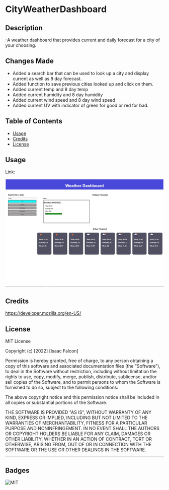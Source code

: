 # CityWeatherDashboard

## Description

-A weather dashboard that provides current and daily forecast for a city of your choosing.

## Changes Made
- Added a search bar that can be used to look up a city and display current as well as 8 day forecast.
- Added function to save previous cities looked up and click on them.
- Added current temp and 8 day temp
- Added current humidity and 8 day humidity
- Added current wind speed and 8 day wind speed
- Added current UV with indicator of green for good or red for bad.


## Table of Contents

- [Usage](#usage)
- [Credits](#credits)
- [License](#license)

## Usage

Link:

![alt Website Screenshot](./assets/images/sample.JPG)

## Credits

https://developer.mozilla.org/en-US/




## License

MIT License

Copyright (c) [2022] [Isaac Falcon]

Permission is hereby granted, free of charge, to any person obtaining a copy
of this software and associated documentation files (the "Software"), to deal
in the Software without restriction, including without limitation the rights
to use, copy, modify, merge, publish, distribute, sublicense, and/or sell
copies of the Software, and to permit persons to whom the Software is
furnished to do so, subject to the following conditions:

The above copyright notice and this permission notice shall be included in all
copies or substantial portions of the Software.

THE SOFTWARE IS PROVIDED "AS IS", WITHOUT WARRANTY OF ANY KIND, EXPRESS OR
IMPLIED, INCLUDING BUT NOT LIMITED TO THE WARRANTIES OF MERCHANTABILITY,
FITNESS FOR A PARTICULAR PURPOSE AND NONINFRINGEMENT. IN NO EVENT SHALL THE
AUTHORS OR COPYRIGHT HOLDERS BE LIABLE FOR ANY CLAIM, DAMAGES OR OTHER
LIABILITY, WHETHER IN AN ACTION OF CONTRACT, TORT OR OTHERWISE, ARISING FROM,
OUT OF OR IN CONNECTION WITH THE SOFTWARE OR THE USE OR OTHER DEALINGS IN THE
SOFTWARE.

---

## Badges

![MIT](https://img.shields.io/apm/l/vim-mode)